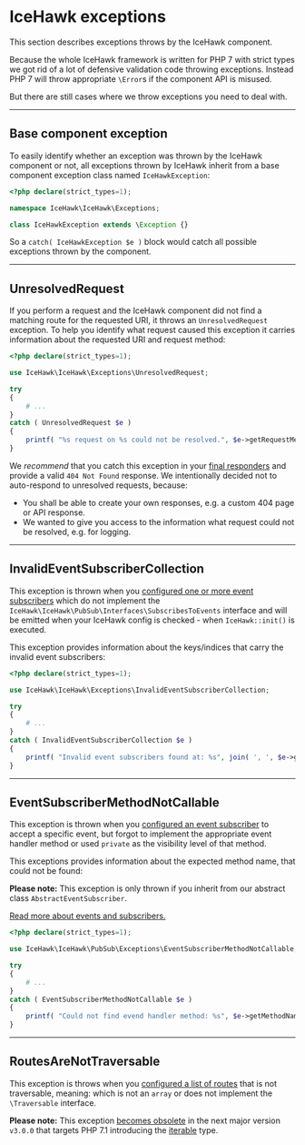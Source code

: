 # IceHawk exceptions

This section describes exceptions throws by the IceHawk component.
 
Because the whole IceHawk framework is written for PHP 7 with strict types we got rid of a lot of defensive validation code 
throwing exceptions. Instead PHP 7 will throw appropriate `\Error`s if the component API is misused.

But there are still cases where we throw exceptions you need to deal with.
 
<hr class="blockspace">
 
## Base component exception

To easily identify whether an exception was thrown by the IceHawk component or not, all exceptions thrown by IceHawk inherit from a base component 
exception class named `IceHawkException`:

```php
<?php declare(strict_types=1);

namespace IceHawk\IceHawk\Exceptions;

class IceHawkException extends \Exception {}
```

So a `catch( IceHawkException $e )` block would catch all possible exceptions thrown by the component.

<hr class="blockspace">

## UnresolvedRequest

If you perform a request and the IceHawk component did not find a matching route for the requested URI, it throws an `UnresolvedRequest` exception.
To help you identify what request caused this exception it carries information about the requested URI and request method:

```php
<?php declare(strict_types=1);

use IceHawk\IceHawk\Exceptions\UnresolvedRequest;

try 
{
	# ...
}
catch ( UnresolvedRequest $e )
{
	printf( "%s request on %s could not be resolved.", $e->getRequestMethod(), $e->getUri() );
}
```

We _recommend_ that you catch this exception in your [final responders](@baseUrl@/docs/icehawk/final-responding.html) and provide a valid `404 Not Found` response.
We intentionally decided not to auto-respond to unresolved requests, because:

* You shall be able to create your own responses, e.g. a custom 404 page or API response.
* We wanted to give you access to the information what request could not be resolved, e.g. for logging.

<hr class="blockspace">
  
## InvalidEventSubscriberCollection

This exception is thrown when you [configured one or more event subscribers](@baseUrl@/docs/icehawk/configuration.html) which do not implement the 
`IceHawk\IceHawk\PubSub\Interfaces\SubscribesToEvents` interface and will be emitted when your IceHawk config is checked - when `IceHawk::init()` is executed.

This exception provides information about the keys/indices that carry the invalid event subscribers:
  
```php
<?php declare(strict_types=1);

use IceHawk\IceHawk\Exceptions\InvalidEventSubscriberCollection;

try 
{
	# ...
}
catch ( InvalidEventSubscriberCollection $e )
{
	printf( "Invalid event subscribers found at: %s", join( ', ', $e->getInvalidKeys() ) );
}
```

<hr class="blockspace">

## EventSubscriberMethodNotCallable

This exception is thrown when you [configured an event subscriber](@baseUrl@/docs/icehawk/configuration.html) to accept a specific event, 
but forgot to implement the appropriate event handler method or used `private` as the visibility level of that method.
 
This exceptions provides information about the expected method name, that could not be found:

**Please note:** This exception is only thrown if you inherit from our abstract class `AbstractEventSubscriber`. 

[Read more about events and subscribers.](@baseUrl@/docs/icehawk/events-and-subscribers.html)

```php
<?php declare(strict_types=1);

use IceHawk\IceHawk\PubSub\Exceptions\EventSubscriberMethodNotCallable;

try 
{
	# ...
}
catch ( EventSubscriberMethodNotCallable $e )
{
	printf( "Could not find evend handler method: %s", $e->getMethodName() );
}
```
 
<hr class="blockspace">

## RoutesAreNotTraversable

This exception is throws when you [configured a list of routes](@baseUrl@/docs/icehawk/routing.html) that is not 
traversable, meaning: which is not an `array` or does not implement the `\Traversable` interface.

**Please note:** This exception [becomes obsolete](https://github.com/icehawk/icehawk/issues/19) in the next major version `v3.0.0` that targets 
PHP 7.1 introducing the [iterable](https://github.com/php/php-src/pull/1941) type.

